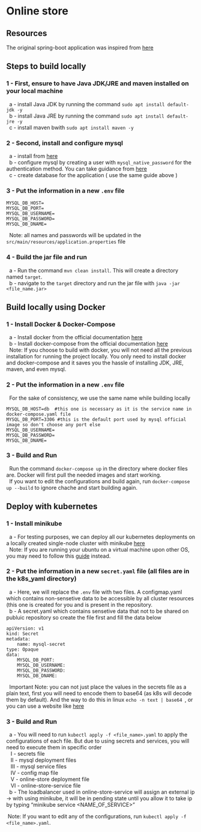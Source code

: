 # Online store

## Resources 
 The original spring-boot application was inspired from [here](https://github.com/springframeworkguru/spring-boot-mysql-example)
## Steps to build locally 
### 1 - First, ensure to have Java JDK/JRE and maven installed on your local machine </br>
&nbsp; a - install Java JDK by running the command `sudo apt install default-jdk -y`</br>
&nbsp; b - install Java JRE by running the command `sudo apt install default-jre -y`</br>
&nbsp; c - install maven bwith `sudo apt install maven -y`</br>
### 2 - Second, install and configure mysql </br>
&nbsp; a - install from [here](https://linuxize.com/post/how-to-install-mysql-on-ubuntu-18-04/) </br>
&nbsp; b - configure mysql by creating a user with `mysql_native_password` for the authentication method. You can take guidance from [here](https://linuxize.com/post/how-to-manage-mysql-databases-and-users-from-the-command-line/#create-a-new-mysql-user-account) </br>
&nbsp; c - create database for the application ( use the same guide above )</br>
### 3 - Put the information in a new `.env` file
```
MYSQL_DB_HOST=
MYSQL_DB_PORT=
MYSQL_DB_USERNAME=
MYSQL_DB_PASSWORD=
MYSQL_DB_DNAME=
```
&nbsp; Note: all names and passwords will be updated in the `src/main/resources/application.properties` file </br>
### 4 - Build the jar file and run</br>
&nbsp; a - Run the command `mvn clean install`. This will create a directory named `target`.</br>
&nbsp; b - navigate to the `target` directory and run the jar file with `java -jar <file_name.jar>`</br>
## Build locally using Docker 
### 1 - Install Docker & Docker-Compose </br>
&nbsp; a - Install docker from the official documentation [here](https://docs.docker.com/engine/install/ubuntu/) </br>
&nbsp; b - Install docker-compose from the official documentation [here](https://docs.docker.com/compose/install/) </br>
&nbsp; Note: If you choose to build with docker, you will not need all the previous installation for running the project locally. You only need to install docker and docker-compose and it saves you the hassle of installing JDK, JRE, maven, and even mysql.

### 2 - Put the information in a new `.env` file
&nbsp; For the sake of consistency, we use the same name while building locally </br>
```
MYSQL_DB_HOST=db  #this one is necessary as it is the service name in docker-compose.yaml file
MYSQL_DB_PORT=3306 #this is the default port used by mysql official image so don't choose any port else
MYSQL_DB_USERNAME=
MYSQL_DB_PASSWORD=
MYSQL_DB_DNAME=
```
### 3 - Build and Run
&nbsp; Run the command `docker-compose up` in the directory where docker files are. Docker will first pull the needed images and start working. </br>
&nbsp; If you want to edit the configurations and build again, run `docker-compose up --build` to ignore chache and start building again. </br>

## Deploy with kubernetes  
### 1 - Install minikube </br>
&nbsp; a - For testing purposes, we can deploy all our kubernetes deployments on a locally created single-node cluster with minikube [here](https://minikube.sigs.k8s.io/docs/start/) </br>
&nbsp; Note: If you are running your ubuntu on a virtual machine upon other OS, you may need to follow this [guide](https://webme.ie/how-to-run-minikube-on-a-virtualbox-vm/) instead. </br>

### 2 - Put the information in a new `secret.yaml` file (all files are in the k8s_yaml directory)
&nbsp; a - Here, we will replace the `.env` file with two files. A configmap.yaml which contains non-sensetive data to be accessible by all cluster resources (this one is created for you and is present in the repository. </br>
&nbsp; b - A secret.yaml which contains sensetive data that not to be shared on publuic repository so create the file first and fill the data below </br>

```
apiVersion: v1
kind: Secret
metadata:
    name: mysql-secret
type: Opaque
data:
    MYSQL_DB_PORT: 
    MYSQL_DB_USERNAME: 
    MYSQL_DB_PASSWORD: 
    MYSQL_DB_DNAME: 
```
&nbsp; Important Note: you can not just place the values in the secrets file as a plain text, first you will need to encode them to base64 (as k8s will decode them by default). And the way to do this in linux `echo -n text | base64 `, or you can use a website like [here](https://www.base64decode.org/)</br>

### 3 - Build and Run
&nbsp; a - You will need to run `kubectl apply -f <file_name>.yaml` to apply the configurations of each file. But due to using secrets and services, you will need to execute them in specific order </br>
&nbsp;&nbsp; I - secrets file </br>
&nbsp;&nbsp; II - mysql deployment files </br>
&nbsp;&nbsp; III - mysql service files </br>
&nbsp;&nbsp; IV - config map file </br>
&nbsp;&nbsp; V - online-store deployment file </br>
&nbsp;&nbsp; VI - online-store-service file </br>
&nbsp; b - The loadbalancer used in online-store-service will assign an external ip → with using minikube, it will be in pending state until you allow it to take ip by typing “minikube service <NAME_OF_SERVICE>”

&nbsp;Note: If you want to edit any of the configurations, run `kubectl apply -f <file_name>.yaml`. </br>
